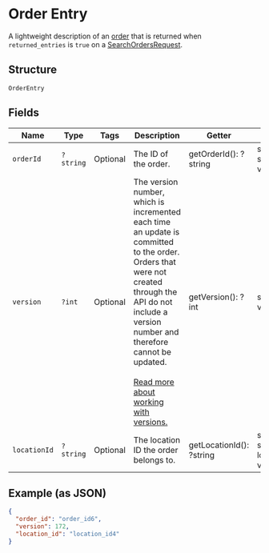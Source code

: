 
# Order Entry

A lightweight description of an [order](../../doc/models/order.md) that is returned when
`returned_entries` is `true` on a [SearchOrdersRequest](../../doc/apis/orders.md#search-orders).

## Structure

`OrderEntry`

## Fields

| Name | Type | Tags | Description | Getter | Setter |
|  --- | --- | --- | --- | --- | --- |
| `orderId` | `?string` | Optional | The ID of the order. | getOrderId(): ?string | setOrderId(?string orderId): void |
| `version` | `?int` | Optional | The version number, which is incremented each time an update is committed to the order.<br>Orders that were not created through the API do not include a version number and<br>therefore cannot be updated.<br><br>[Read more about working with versions.](../../https://developer.squareup.com/docs/orders-api/manage-orders#update-orders) | getVersion(): ?int | setVersion(?int version): void |
| `locationId` | `?string` | Optional | The location ID the order belongs to. | getLocationId(): ?string | setLocationId(?string locationId): void |

## Example (as JSON)

```json
{
  "order_id": "order_id6",
  "version": 172,
  "location_id": "location_id4"
}
```

